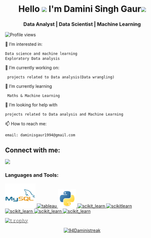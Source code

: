 <h1 align="center">Hello <img src="https://raw.githubusercontent.com/JayantGoel001/JayantGoel001/master/GIF/Earth.gif" width="24px"> I'm Damini Singh Gaur<img src="https://raw.githubusercontent.com/MartinHeinz/MartinHeinz/master/wave.gif" width="30px">
  </h1>
<h3 align="center">Data Analyst | Data Scientist | Machine Learning</h3>

![Profile views](https://gpvc.arturio.dev/94Damini)

 👀 I’m interested in:
    
    Data science and machine learning
    Exploratory Data analysis
    
 🔭 I’m currently working on:
     
     projects related to Data analysis(Data wrangling)
     
 🌱 I’m currently learning 
     
     Maths & Machine Learning 

🤔 I’m looking for help with 
     
    projects related to Data analysis and Machine Learning 
 📫 How to reach me:
 
    email: daminisgaur1994@gmail.com 
## Connect with me:
<p align="left">

<a href = "https://www.linkedin.com/in/damini-singh-gaur-511145243/"><img src="https://img.icons8.com/fluent/48/000000/linkedin.png"/></a>

 <h3 align="left">Languages and Tools:</h3>

</a><a href="https://github.com/94Damini/Data-Science-and-Machine-Learning-Practice" target="_blank"> <img src="https://raw.githubusercontent.com/devicons/devicon/master/icons/mysql/mysql-original-wordmark.svg" alt="mysql" width="100" height="80"/>            </a><a href="https://public.tableau.com/app/profile/Damini singh gaur" target="_blank"> <img src="https://cdn.worldvectorlogo.com/logos/tableau-logo.svg" alt="tableau" width="100" height="80"/>  </a> <a href="https://github.com/94Damini/Data-Science-and-Machine-Learning-Practice" target="_blank"> <img src="https://raw.githubusercontent.com/devicons/devicon/master/icons/python/python-original.svg" alt="python" width="60" height="60"/> </a> <a href="https://github.com/94Damini/Data-Science-and-Machine-Learning-Practice" target="_blank"> <img src="https://numpy.org/images/twitter-image.jpg" alt="scikit_learn" width="100" height="50"/> </a> <a href="https://github.com/soopertramp/Data-Science-and-Machine-Learning-Practice" target="_blank"> <img src="https://www.kindpng.com/picc/m/574-5747046_python-pandas-logo-transparent-hd-png-download.png" alt="scikitlearn" width="120" height="50"/> </a> <a href="https://github.com/94Damini/Data-Science-and-Machine-Learning-Practice" target="_blank"> <img src="https://www.davecwright.org/files/sps-files/figures/dave/scipy.png" alt="scikit_learn" width="120" height="50"/> </a> <a href="https://github.com/soopertramp/Data-Science-and-Machine-Learning-Practice" target="_blank"> <img src="https://miro.medium.com/max/805/1*aUSZsGFCMPNYCkQygs4aGQ.jpeg" alt="scikit_learn" width="160" height="50"/> </a> <a href="https://github.com/94Damini/Data-Science-and-Machine-Learning-Practice" target="_blank"> <img src="https://jorisvandenbossche.github.io/2018_DigiCosme_Software_Day/img/sklearn_logo.png" alt="scikit_learn" width="120" height="50"/> 
  <br>
  
   
 ![𝚝𝚛𝚘𝚙𝚑𝚢](https://github-profile-trophy.vercel.app/?username=94Damini&column=9&margin-w=15&margin-h=15&no-bg=true&no-frame=true&theme=juicyfresh)
  
 
  <p align="center">
    <a href="https://github.com/94Damini/github-readme-streak-stats">
        <img title="🔥 Get streak stats for your profile at git.io/streak-stats" alt="94Daministreak" src="https://github-readme-streak-stats.herokuapp.com/?user=94Damini&theme=black-ice&hide_border=true&stroke=0000&background=060A0CD0"/>
    </a>
</p>

  
  
 
  
